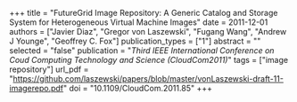 +++
title = "FutureGrid Image Repository: A Generic Catalog and Storage System for Heterogeneous Virtual Machine Images"
date = 2011-12-01
authors = ["Javier Diaz", "Gregor von Laszewski", "Fugang Wang", "Andrew J Younge", "Geoffrey C. Fox"]
publication_types = ["1"]
abstract = ""
selected = "false"
publication = "*Third IEEE International Conference on Coud Computing Technology and Science (CloudCom2011)*"
tags = ["image repository"]
url_pdf = "https://github.com/laszewski/papers/blob/master/vonLaszewski-draft-11-imagerepo.pdf"
doi = "10.1109/CloudCom.2011.85"
+++

